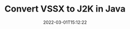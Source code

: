 ---
############################# Static ############################
layout: "auto-gen-conversion"
date: 2022-03-01T15:12:22
draft: false
otherformats: doc docm docx dot dotm dotx epub md odt ott pdf rtf tex txt vdx vsdm vsdx vssm vssx vstm vstx vsx vtx xps
breadcrumb: VSSX to J2K in Java

############################# Head ############################
head_title: "VSSX to J2K Converter in Java"
head_description: "Convert VSSX to J2K in Java using a few lines of code. Use the GroupDocs Document Conversion API to convert over 160 file formats."

############################# Header ############################
title: "Convert VSSX to J2K in Java"
description: "VSSX to J2K conversion with a few lines of Java code"
bg_image: "https://cms.admin.containerize.com/templates/aspose/App_Themes/V3/images/bg/header1.png"
bg_overlay: false
button:
    enable: true

############################# SubMenu ############################
submenu:
    enable: true

    left:
        img_alt: "GroupDocs.Conversion for Java"
        image: "https://cms.admin.containerize.com/templates/groupdocs/images/product-logos/90x90-noborder/groupdocs-conversion-java.png"
        product: "GroupDocs.Conversion"
        platform: "Java"



############################# About ############################
about:
    enable: true
    title: "About GroupDocs.Conversion for Java API"
    content: |
        [GroupDocs.Conversion for Java](https://products.groupdocs.com/conversion/java/) can be used to convert Microsoft Word, Excel, PowerPoint, PDF, Visio and other formats. GroupDocs.Conversion is a standalone API that is suitable for back-end and internal systems where high performance is required. It does not depend on any software such as Microsoft or Open Office.
    

overview:
    enable: true
    content: |
        Convert your VSSX files to J2K in Java easily. You can use just a couple of Java code lines in any platform of your choice like - Windows, Linux, macOS.
        You can try VSSX to J2K conversion for free and evaluate conversion results quality.  Along with simple file conversion scenarios you can try more advanced options for loading source VSSX file and for saving output J2K result. 
        
        For example, for the source VSSX file you may use the following load options:

        * auto-detect file format;
        * specify password for protected files (if file format supports it);
        * replace missing fonts to preserve document appearance.
        
        There are also advanced convert options for the J2K file:

        * convert specific document page or page range;
        * add a watermark to the converted J2K file and many more.

        Once conversion is completed you can save your J2K file to the local file path or any third-party storage like FTP, Amazon S3, Google Drive, Dropbox etc. Please note - to convert VSSX to J2K there is no need for any additional software installed - like MS Office, Open Office, Adobe Acrobat Reader etc.


############################# Steps ############################
steps:
    enable: true
    title_left: "Steps to convert VSSX to J2K in Java"
    content_left: |
        [GroupDocs.Conversion for Java](https://products.groupdocs.com/conversion/java/) makes it easy for developers to convert a VSSX file to J2K with a few lines of code.
        
        * Create an instance of the Converter class and provide the file VSSX with the full path
        * Create and set ConvertOptions for J2K type.
        * Call the Converter.Convert method and pass the full path and format (J2K) as a parameter

    title_right: "System Requirements"
    content_right: |
        Basic conversion with GroupDocs.Conversion for Java can be done in just a few simple steps. Our APIs are supported on all major platforms and operating systems. Before executing the code below, make sure you have the following prerequisites installed on your system.

        * Operating systems: Microsoft Windows, Linux, MacOS
        * Development environments: NetBeans, Intellij IDEA, Eclipse, etc.
        * Java runtime: J2SE 6.0 and above
        * Get the latest GroupDocs.Conversion for Java from [Maven](https://repository.groupdocs.com/webapp/#/artifacts/browse/tree/General/repo/com/groupdocs/groupdocs-conversion)
         
    code: |
        ```java    
        // Load source file VSSX for conversion
        Converter converter = new Converter("input.vssx");
        // Prepare conversion options for target format J2K
        ConvertOptions convertOptions = new FileType().fromExtension("j2k").getConvertOptions();
        // Convert to J2K format
        converter.convert("output.j2k", convertOptions);
        ```

demos:
    enable: true
    title: "VSSX to J2K Live Demo"
    content: |
       Convert VSSX to J2K now by visiting the [GroupDocs.Conversion App](https://products.groupdocs.app/conversion/family) website. Online demo has the following advantages
          

more_formats:
    enable: true
    title: "Other supported VSSX conversions in Java"
    content: "You can also convert VSSX to many other file formats. Please see the list below."
       
       
back_to_top:
    enable: true
---
